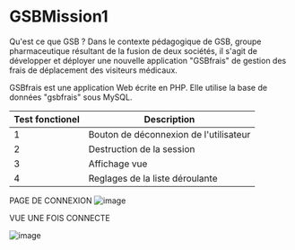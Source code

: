 # GSBMission1


Qu'est ce que GSB ?
Dans le contexte pédagogique de GSB, groupe pharmaceutique résultant de la fusion de deux sociétés, il s'agit de développer et déployer une nouvelle application "GSBfrais" de gestion des frais de déplacement des visiteurs médicaux.

GSBfrais est une application Web écrite en PHP. Elle utilise la base de données "gsbfrais" sous MySQL.

| Test fonctionel | Description |
| --- | --- |
| 1 | Bouton de déconnexion de l'utilisateur |
| 2 | Destruction de la session |
| 3 | Affichage vue  |
| 4 | Reglages de la liste déroulante  |



PAGE DE CONNEXION 
![image](https://user-images.githubusercontent.com/113182093/206461700-54277242-6852-4c4a-a9fc-b7d9ef3c1a99.png)


VUE UNE FOIS CONNECTE

![image](https://user-images.githubusercontent.com/113182093/206461872-911ce1c8-f72c-4506-b4e4-9b68c41c7429.png)





